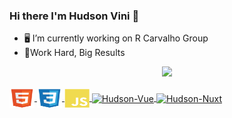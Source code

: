 ### Hi there I'm Hudson Vini 👋

- 🖥 I’m currently working on R Carvalho Group 
-  🦾Work Hard, Big Results
<div align="center">
  <a href="https://github.com/hudsonvini">
  <img height="180em" src="https://github-readme-stats.vercel.app/api?username=hudsonvini&show_icons=true&theme=vue&include_all_commits=true&count_private=true"/>
<!--  <img height="180em" src="https://github-readme-stats.vercel.app/api/top-langs/?username=hudsonvini&layout=compact&langs_count=7&theme=vue"/> -->
</div>

<div style="display: inline_block"><br>
  <img align="center" alt="Hudson-HTML" height="30" width="40" src="https://raw.githubusercontent.com/devicons/devicon/master/icons/html5/html5-original.svg">
  <img align="center" alt="Hudson-CSS" height="30" width="40" src="https://raw.githubusercontent.com/devicons/devicon/master/icons/css3/css3-original.svg">
   <img align="center" alt="Hudson-Js" height="30" width="40" src="https://raw.githubusercontent.com/devicons/devicon/master/icons/javascript/javascript-plain.svg">
  <img align="center" alt="Hudson-Vue" height="30" width="40" src="https://cdn.jsdelivr.net/gh/devicons/devicon/icons/vuejs/vuejs-original.svg">
  <img align="center" alt="Hudson-Nuxt" height="30" width="40" src="https://cdn.jsdelivr.net/gh/devicons/devicon/icons/nuxtjs/nuxtjs-original.svg">
</div>
